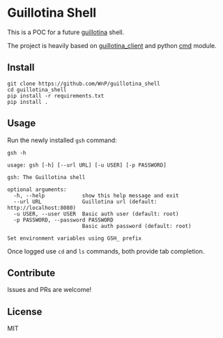 # Guillotina Shell

This is a POC for a future
[guillotina](https://github.com/plone/guillotina) shell.

The project is heavily based on
[guillotina_client](https://github.com/guillotinaweb/guillotina_client)
and python [cmd](https://docs.python.org/3/library/cmd.html) module.

## Install

```
git clone https://github.com/WnP/guillotina_shell
cd guillotina_shell
pip install -r requirements.txt
pip install .
```

## Usage

Run the newly installed `gsh` command:

```
gsh -h

usage: gsh [-h] [--url URL] [-u USER] [-p PASSWORD]

gsh: The Guillotina shell

optional arguments:
  -h, --help            show this help message and exit
  --url URL             Guillotina url (default: http://localhost:8080)
  -u USER, --user USER  Basic auth user (default: root)
  -p PASSWORD, --password PASSWORD
                        Basic auth password (default: root)

Set environment variables using GSH_ prefix
```

Once logged use `cd` and `ls` commands, both provide tab completion.

## Contribute

Issues and PRs are welcome!

## License

MIT
